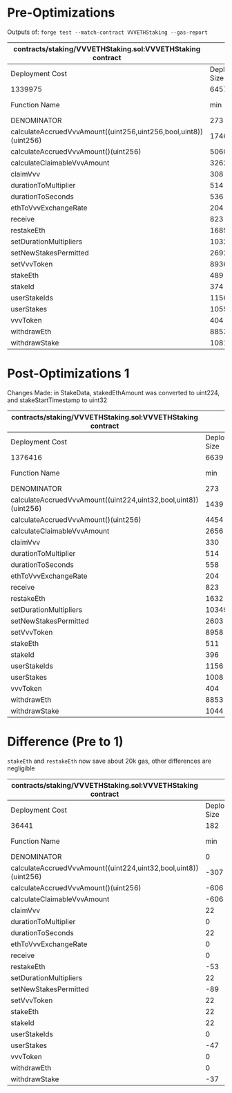 # Pre-Optimizations
Outputs of: `forge test --match-contract VVVETHStaking --gas-report`

| contracts/staking/VVVETHStaking.sol:VVVETHStaking contract       |                 |        |        |        |         |
|------------------------------------------------------------------|-----------------|--------|--------|--------|---------|
| Deployment Cost                                                  | Deployment Size |        |        |        |         |
| 1339975                                                          | 6457            |        |        |        |         |
| Function Name                                                    | min             | avg    | median | max    | # calls |
| DENOMINATOR                                                      | 273             | 273    | 273    | 273    | 6       |
| calculateAccruedVvvAmount((uint256,uint256,bool,uint8))(uint256) | 1746            | 3751   | 3751   | 5756   | 2       |
| calculateAccruedVvvAmount()(uint256)                             | 5060            | 5060   | 5060   | 5060   | 1       |
| calculateClaimableVvvAmount                                      | 3262            | 6173   | 7262   | 7272   | 11      |
| claimVvv                                                         | 308             | 37809  | 54649  | 59159  | 10      |
| durationToMultiplier                                             | 514             | 736    | 514    | 2514   | 9       |
| durationToSeconds                                                | 536             | 2411   | 2536   | 2536   | 32      |
| ethToVvvExchangeRate                                             | 204             | 204    | 204    | 204    | 6       |
| receive                                                          | 823             | 823    | 823    | 823    | 1       |
| restakeEth                                                       | 1685            | 82042  | 104575 | 114525 | 8       |
| setDurationMultipliers                                           | 10327           | 18258  | 18258  | 26189  | 2       |
| setNewStakesPermitted                                            | 2692            | 3139   | 2692   | 13992  | 46      |
| setVvvToken                                                      | 8936            | 23786  | 24570  | 24570  | 47      |
| stakeEth                                                         | 489             | 106769 | 118977 | 138877 | 43      |
| stakeId                                                          | 374             | 1374   | 1374   | 2374   | 4       |
| userStakeIds                                                     | 1156            | 2018   | 1626   | 3272   | 3       |
| userStakes                                                       | 1055            | 1055   | 1055   | 1055   | 20      |
| vvvToken                                                         | 404             | 404    | 404    | 404    | 1       |
| withdrawEth                                                      | 8853            | 24795  | 24795  | 40737  | 2       |
| withdrawStake                                                    | 1081            | 18238  | 11457  | 56357  | 22      |

# Post-Optimizations 1
Changes Made: in StakeData, stakedEthAmount was converted to uint224, and stakeStartTimestamp to uint32 

| contracts/staking/VVVETHStaking.sol:VVVETHStaking contract      |                 |       |        |        |         |    
|-----------------------------------------------------------------|-----------------|-------|--------|--------|---------|    
| Deployment Cost                                                 | Deployment Size |       |        |        |         |    
| 1376416                                                         | 6639            |       |        |        |         |    
| Function Name                                                   | min             | avg   | median | max    | # calls |    
| DENOMINATOR                                                     | 273             | 273   | 273    | 273    | 6       |    
| calculateAccruedVvvAmount((uint224,uint32,bool,uint8))(uint256) | 1439            | 3444  | 3444   | 5449   | 2       |    
| calculateAccruedVvvAmount()(uint256)                            | 4454            | 4454  | 4454   | 4454   | 1       |    
| calculateClaimableVvvAmount                                     | 2656            | 5567  | 6656   | 6666   | 11      |    
| claimVvv                                                        | 330             | 37286 | 54065  | 58575  | 10      |    
| durationToMultiplier                                            | 514             | 736   | 514    | 2514   | 9       |    
| durationToSeconds                                               | 558             | 2433  | 2558   | 2558   | 32      |    
| ethToVvvExchangeRate                                            | 204             | 204   | 204    | 204    | 6       |    
| receive                                                         | 823             | 823   | 823    | 823    | 1       |    
| restakeEth                                                      | 1632            | 65210 | 82484  | 92434  | 8       |    
| setDurationMultipliers                                          | 10349           | 18280 | 18280  | 26211  | 2       |    
| setNewStakesPermitted                                           | 2603            | 3050  | 2603   | 13903  | 46      |    
| setVvvToken                                                     | 8958            | 23808 | 24592  | 24592  | 47      |    
| stakeEth                                                        | 511             | 86268 | 96937  | 116837 | 43      |    
| stakeId                                                         | 396             | 1396  | 1396   | 2396   | 4       |    
| userStakeIds                                                    | 1156            | 2018  | 1626   | 3272   | 3       |    
| userStakes                                                      | 1008            | 1008  | 1008   | 1008   | 20      |    
| vvvToken                                                        | 404             | 404   | 404    | 404    | 1       |    
| withdrawEth                                                     | 8853            | 24795 | 24795  | 40737  | 2       |    
| withdrawStake                                                   | 1044            | 17209 | 11424  | 56324  | 22      | 

# Difference (Pre to 1)
`stakeEth` and `restakeEth` now save about 20k gas, other differences are negligible

| contracts/staking/VVVETHStaking.sol:VVVETHStaking contract      |           |       |       |       |         |
|-----------------------------------------------------------------|-----------|-------|-------|-------|---------|
| Deployment Cost                                                 | Deployment Size |       |        |        |         |
| 36441                                                           | 182       |       |       |       |         |
| Function Name                                                   | min       | avg   | median | max   | # calls |
| DENOMINATOR                                                     | 0         | 0     | 0     | 0     | 0       |
| calculateAccruedVvvAmount((uint224,uint32,bool,uint8))(uint256) | -307      | -307  | -307  | -307  | 0       |
| calculateAccruedVvvAmount()(uint256)                            | -606      | -606  | -606  | -606  | 0       |
| calculateClaimableVvvAmount                                     | -606      | -606  | -606  | -606  | 0       |
| claimVvv                                                        | 22        | -523  | -584  | -584  | 0       |
| durationToMultiplier                                            | 0         | 0     | 0     | 0     | 0       |
| durationToSeconds                                               | 22        | 22    | 22    | 22    | 0       |
| ethToVvvExchangeRate                                            | 0         | 0     | 0     | 0     | 0       |
| receive                                                         | 0         | 0     | 0     | 0     | 0       |
| restakeEth                                                      | -53       | -16832 | -22091 | -22091 | 0       |
| setDurationMultipliers                                          | 22        | 22    | 22    | 22    | 0       |
| setNewStakesPermitted                                           | -89       | -89   | -89   | -89   | 0       |
| setVvvToken                                                     | 22        | 22    | 22    | 22    | 0       |
| stakeEth                                                        | 22        | -20501 | -22040 | -22040 | 0       |
| stakeId                                                         | 22        | 22    | 22    | 22    | 0       |
| userStakeIds                                                    | 0         | 0     | 0     | 0     | 0       |
| userStakes                                                      | -47       | -47   | -47   | -47   | 0       |
| vvvToken                                                        | 0         | 0     | 0     | 0     | 0       |
| withdrawEth                                                     | 0         | 0     | 0     | 0     | 0       |
| withdrawStake                                                   | -37       | -1029 | -33   | -33   | 0       |
